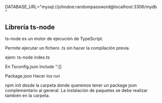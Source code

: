 #

DATABASE_URL="mysql://johndoe:randompassword@localhost:3306/mydb"

## Librería ts-node
ts-node es un motor de ejecución de TypeScript.

Permite ejecutar un fichero .ts sin hacer la compilación previa.

ejem:
ts-node index.ts


En Tsconfig.json
Include ":[]

Package.json
Hacer los run

npm init desde la carpeta donde queremos tener un package json complementario al general. La instalación de paquetes se debe realizar también en la carpeta.

